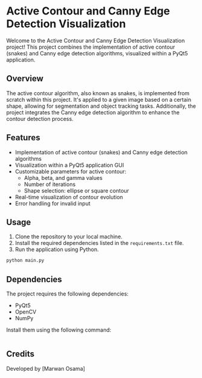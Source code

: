 # Active Contour and Canny Edge Detection Visualization

Welcome to the Active Contour and Canny Edge Detection Visualization project! This project combines the implementation of active contour (snakes) and Canny edge detection algorithms, visualized within a PyQt5 application.

## Overview

The active contour algorithm, also known as snakes, is implemented from scratch within this project. It's applied to a given image based on a certain shape, allowing for segmentation and object tracking tasks. Additionally, the project integrates the Canny edge detection algorithm to enhance the contour detection process.

## Features

- Implementation of active contour (snakes) and Canny edge detection algorithms
- Visualization within a PyQt5 application GUI
- Customizable parameters for active contour:
  - Alpha, beta, and gamma values
  - Number of iterations
  - Shape selection: ellipse or square contour
- Real-time visualization of contour evolution
- Error handling for invalid input

## Usage

1. Clone the repository to your local machine.
2. Install the required dependencies listed in the `requirements.txt` file.
3. Run the application using Python.
```bash
python main.py
```

## Dependencies

  The project requires the following dependencies:
  
  - PyQt5
  - OpenCV
  - NumPy
  
  Install them using the following command:
  
  ```bash
```

## Credits

Developed by [Marwan Osama]


